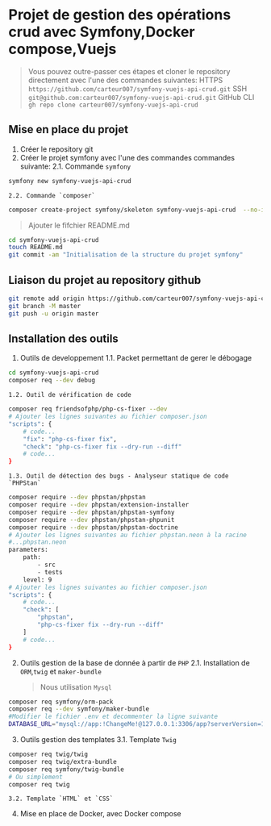 # Projet de gestion des opérations crud avec Symfony,Docker compose,Vuejs

> Vous pouvez outre-passer ces étapes et cloner le repository directement avec l'une des commandes suivantes:
> HTTPS `https://github.com/carteur007/symfony-vuejs-api-crud.git`
> SSH `git@github.com:carteur007/symfony-vuejs-api-crud.git`
> GitHub CLI `gh repo clone carteur007/symfony-vuejs-api-crud`

## Mise en place du projet

1. Créer le repository git
2. Créer le projet symfony avec l'une des commandes commandes suivante:
   2.1. Commande `symfony`

```sh
symfony new symfony-vuejs-api-crud
```

    2.2. Commande `composer`

```sh
composer create-project symfony/skeleton symfony-vuejs-api-crud  --no-interaction
```

> Ajouter le fifchier README.md

```sh
cd symfony-vuejs-api-crud
touch README.md
git commit -am "Initialisation de la structure du projet symfony"
```

## Liaison du projet au repository github

```sh
git remote add origin https://github.com/carteur007/symfony-vuejs-api-crud.git
git branch -M master
git push -u origin master
```

## Installation des outils

1. Outils de developpement
   1.1. Packet permettant de gerer le débogage

```sh
cd symfony-vuejs-api-crud
composer req --dev debug
```

    1.2. Outil de vérification de code

```sh
composer req friendsofphp/php-cs-fixer --dev
# Ajouter les lignes suivantes au fichier composer.json
"scripts": {
    # code...
    "fix": "php-cs-fixer fix",
    "check": "php-cs-fixer fix --dry-run --diff"
    # code...
}
```

    1.3. Outil de détection des bugs - Analyseur statique de code `PHPStan`

```sh
composer require --dev phpstan/phpstan
composer require --dev phpstan/extension-installer
composer require --dev phpstan/phpstan-symfony
composer require --dev phpstan/phpstan-phpunit
composer require --dev phpstan/phpstan-doctrine
# Ajouter les lignes suivantes au fichier phpstan.neon à la racine
#...phpstan.neon
parameters:
    path:
        - src
        - tests
    level: 9
# Ajouter les lignes suivantes au fichier composer.json
"scripts": {
    # code...
    "check": [
        "phpstan",
        "php-cs-fixer fix --dry-run --diff"
    ]
    # code...
}
```

2. Outils gestion de la base de donnée à partir de `PHP`
   2.1. Installation de `ORM`,`twig` et `maker-bundle`

    > Nous utilisation `Mysql`

```sh
composer req symfony/orm-pack
composer req --dev symfony/maker-bundle
#Modifier le fichier .env et decommenter la ligne suivante
DATABASE_URL="mysql://app:!ChangeMe!@127.0.0.1:3306/app?serverVersion=10.11.2-MariaDB&charset=utf8mb4"
```

3. Outils gestion des templates
   3.1. Template `Twig`

```sh
composer req twig/twig
composer req twig/extra-bundle
composer req symfony/twig-bundle
# Ou simplement
composer req twig
```

    3.2. Template `HTML` et `CSS`

4. Mise en place de Docker, avec Docker compose

